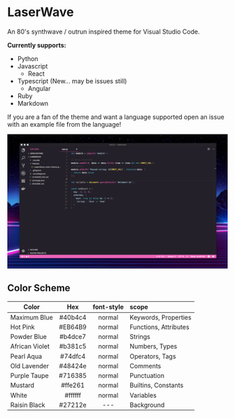 # LaserWave

An 80's synthwave / outrun inspired theme for Visual Studio Code.

**Currently supports:**
- Python
- Javascript
    - React
- Typescript (New... may be issues still)
    - Angular
- Ruby
- Markdown

If you are a fan of the theme and want a language supported open an issue with an example file from the language!

![screenshot](screenshot.png)

## Color Scheme

| Color   | Hex         | font-style  | scope |
| ------- |:-----------:|:-----------:|:-----|
| Maximum Blue | #40b4c4 | normal | Keywords, Properties |
| Hot Pink | #EB64B9 | normal | Functions, Attributes |
| Powder Blue | #b4dce7 | normal | Strings |
| African Violet | #b381c5 | normal | Numbers, Types |
| Pearl Aqua | #74dfc4 | normal | Operators, Tags |
| Old Lavender | #48424e | normal | Comments |
| Purple Taupe | #716385 | normal | Punctuation |
| Mustard | #ffe261 | normal | Builtins, Constants |
| White | #ffffff | normal | Variables |
| Raisin Black | #27212e | --- | Background |
